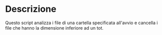 # Descrizione
Questo script analizza i file di una cartella specificata all'avvio e cancella i file che hanno la dimensione inferiore ad un tot.
